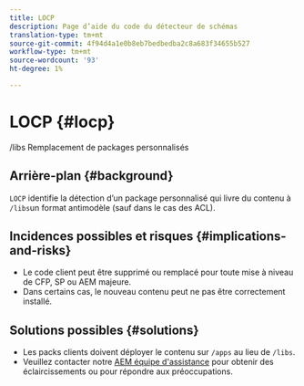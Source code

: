 ```yaml
---
title: LOCP
description: Page d’aide du code du détecteur de schémas
translation-type: tm+mt
source-git-commit: 4f94d4a1e0b8eb7bedbedba2c8a683f34655b527
workflow-type: tm+mt
source-wordcount: '93'
ht-degree: 1%

---
```



# LOCP {#locp}

/libs Remplacement de packages personnalisés

## Arrière-plan {#background}

`LOCP` identifie la détection d’un package personnalisé qui livre du contenu à  `/libs`un format antimodèle (sauf dans le cas des ACL).

## Incidences possibles et risques {#implications-and-risks}

* Le code client peut être supprimé ou remplacé pour toute mise à niveau de CFP, SP ou AEM majeure.
* Dans certains cas, le nouveau contenu peut ne pas être correctement installé.

## Solutions possibles {#solutions}

* Les packs clients doivent déployer le contenu sur `/apps` au lieu de `/libs`.
* Veuillez contacter notre [AEM équipe d&#39;assistance](https://helpx.adobe.com/enterprise/using/support-for-experience-cloud.html) pour obtenir des éclaircissements ou pour répondre aux préoccupations.
